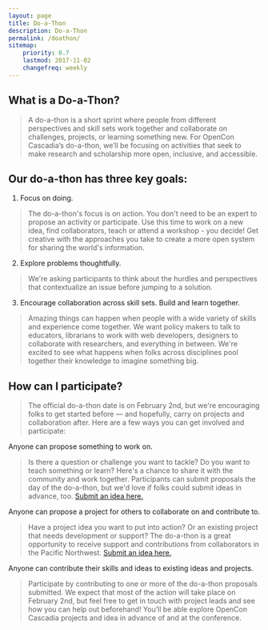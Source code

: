 ```yaml
---
layout: page
title: Do-a-Thon
description: Do-a-Thon
permalink: /doathon/
sitemap:
    priority: 0.7
    lastmod: 2017-11-02
    changefreq: weekly
---
```


## What is a Do-a-Thon?

> A do-a-thon is a short sprint where people from different perspectives and skill sets work together and collaborate on challenges, projects, or learning something new.  For OpenCon Cascadia’s do-a-thon, we’ll be focusing on activities that seek to make research and scholarship more open, inclusive, and accessible.

## Our do-a-thon has three key goals:

1. Focus on doing.

> The do-a-thon's focus is on action. You don't need to be an expert to propose an activity or participate. Use this time to work on a new idea, find collaborators, teach or attend a workshop - you decide!  Get creative with the approaches you take to create a more open system for sharing the world's information.

2. Explore problems thoughtfully.

> We're asking participants to think about the hurdles and perspectives that contextualize an issue before jumping to a solution.

3. Encourage collaboration across skill sets. Build and learn together.

> Amazing things can happen when people with a wide variety of skills and experience come together. We want policy makers to talk to educators, librarians to work with web developers, designers to collaborate with researchers, and everything in between. We're excited to see what happens when folks across disciplines pool together their knowledge to imagine something big.

## How can I participate?

> The official do-a-thon date is on February 2nd, but we're encouraging folks to get started before — and hopefully, carry on projects and collaboration after. Here are a few ways you can get involved and participate:

Anyone can propose something to work on.

> Is there a question or challenge you want to tackle? Do you want to teach something or learn? Here's a chance to share it with the community and work together.  Participants can submit proposals the day of the do-a-thon, but we'd love if folks could submit ideas in advance, too. [Submit an idea here.](https://goo.gl/forms/bEDVkneOtGDvEgUD3)

Anyone can propose a project for others to collaborate on and contribute to.

> Have a project idea you want to put into action? Or an existing project that needs development or support? The do-a-thon is a great opportunity to receive support and contributions from collaborators in the Pacific Northwest.  [Submit an idea here.](https://goo.gl/forms/bEDVkneOtGDvEgUD3)

Anyone can contribute their skills and ideas to existing ideas and projects.

> Participate by contributing to one or more of the do-a-thon proposals submitted. We expect that most of the action will take place on February 2nd, but feel free to get in touch with project leads and see how you can help out beforehand! You’ll be able explore OpenCon Cascadia projects and idea in advance of and at the conference.  
